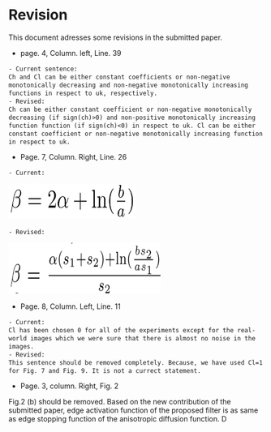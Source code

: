 # Revision
This document adresses some revisions in the submitted paper.
- page. 4, Column. left, Line. 39
```
- Current sentence:
Ch and Cl can be either constant coefficients or non-negative monotonically decreasing and non-negative monotonically increasing functions in respect to uk, respectively.
- Revised:
Ch can be either constant coefficient or non-negative monotonically decreasing (if sign(ch)>0) and non-positive monotonically increasing function function (if sign(ch)<0) in respect to uk. Cl can be either constant coefficient or non-negative monotonically increasing function in respect to uk.
```
- Page. 7, Column. Right, Line. 26
```
- Current:
```
<img src="https://github.com/onionhub/TIP/blob/Drafts/Currentbeta.JPG" width="250" height="70">

```
- Revised:
```
<img src="https://github.com/onionhub/TIP/blob/Drafts/Revisedbeta.JPG" width="300" height="100">

- Page. 8, Column. Left, Line. 11
```
- Current:
Cl has been chosen 0 for all of the experiments except for the real-world images which we were sure that there is almost no noise in the images.
- Revised:
This sentence should be removed completely. Because, we have used Cl=1 for Fig. 7 and Fig. 9. It is not a currect statement.
```
- Page. 3, column. Right, Fig. 2

Fig.2 (b) should be removed.  Based on the new contribution of the submitted paper, edge activation function of the proposed filter is as same as edge stopping function of the anisotropic diffusion function. 
D
